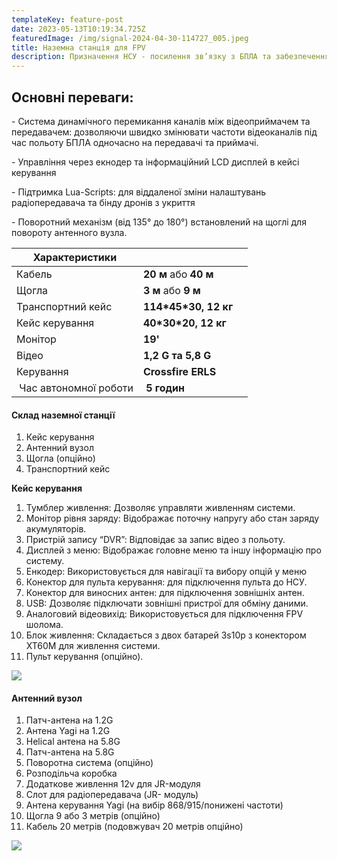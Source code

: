 ```yaml
---
templateKey: feature-post
date: 2023-05-13T10:19:34.725Z
featuredImage: /img/signal-2024-04-30-114727_005.jpeg
title: Наземна станція для FPV
description: Призначення НСУ - посилення зв’язку з БПЛА та забезпечення безпеки оператора.
---
```

<!--StartFragment-->

## О﻿сновні переваги:

\- Система динамічного перемикання каналів між відеоприймачем та передавачем: дозволяючи швидко змінювати частоти відеоканалів під час польоту БПЛА одночасно на передавачі та приймачі.

\- Управління через екнодер та інформаційний LCD дисплей в кейсі керування

\- Підтримка Lua-Scripts: для віддаленої зміни налаштувань радіопередавача та бінду дронів з укриття

\- Поворотний механізм (від 135° до 180°) встановлений на щоглі для повороту антенного вузла.

<!--EndFragment-->

<!--StartFragment-->

| Х﻿арактеристики        |                            |     |
| ---------------------- | -------------------------- | --- |
| К﻿абель                | **2﻿0 м** або **40** **м** |     |
| Щ﻿огла                 | **3 м** або **9** **м**    |     |
| Транспортний кейс      | **1﻿14\*45\*30, 12 кг**    |     |
| Кейс керування         | **4﻿0\*30\*20, 12 кг**     |     |
| М﻿онітор               | **1﻿9'**                   |     |
| В﻿ідео                 | **1﻿,2 G та 5,8 G**        |     |
| К﻿ерування             | **Crossfire ERLS**         |     |
|  Час автономної роботи |  **5 годин**               |     |

<!--EndFragment-->

<!--EndFragment-->

#### **Склад наземної станції**

<!--StartFragment-->

1. Кейс керування 
2. Антенний вузол 
3. Щогла (опційно)
4. Транспортний кейс

<!--EndFragment-->

**Кейс керування** 

<!--StartFragment-->

1. Тумблер живлення: Дозволяє управляти живленням системи.
2. Монітор рівня заряду: Відображає поточну напругу або стан заряду акумуляторів.
3. Пристрій запису “DVR”: Відповідає за запис відео з польоту.
4. Дисплей з меню: Відображає головне меню та іншу інформацію про систему.
5. Енкодер: Використовується для навігації та вибору опцій у меню
6. Конектор для пульта керування: для підключення пульта до НСУ.
7. Конектор для виносних антен: для підключення зовнішніх антен.
8. USB: Дозволяє підключати зовнішні пристрої для обміну даними.
9. Аналоговий відеовихід: Використовується для підключення FPV шолома.
10. Блок живлення: Складається з двох батарей 3s10p з конектором XT60М для живлення системи.
11. Пульт керування (опційно).

<!--EndFragment-->

![](/img/signal-2024-05-13-223710_006.jpeg)

<!--EndFragment-->

<!--StartFragment-->

#### **Антенний вузол** 

1. Патч-антена на 1.2G 
2. Антена Yagi на 1.2G
3. Helical антена на 5.8G
4. Патч-антена на 5.8G 
5. Поворотна система (опційно)
6. Розподільча коробка
7. Додаткове живлення 12v для JR-модуля
8. Слот для радіопередавача (JR- модуль)
9. Антена керування Yagi (на вибір 868/915/понижені частоти)
10. Щогла 9 або 3 метрів (опційно)
11. Кабель 20 метрів (подовжувач 20 метрів опційно)

<!--EndFragment-->

![](/img/signal-2024-04-30-114727_006.jpeg)